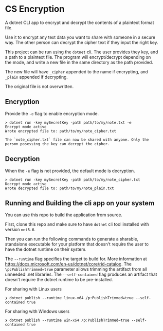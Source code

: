 # CS Encryption

A dotnet CLI app to encrypt and decrypt the contents of a plaintext format file.

Use it to encrypt any text data you want to share with someone in a secure way. The other person can decrypt the cipher text if they input the right key.

This project can be run using the `dotnet` cli. The user provides they key, and a path
to a plaintext file. The program will encrypt/decrypt depending on the mode, and write
a new file in the same directory as the path provided. 

The new file will have `_cipher` appended to the name if encrypting, and `_plain` appended if decrypting.

The original file is not overwritten.

## Encryption

Provide the `-e` flag to enable encryption mode.

```shell
> dotnet run -key mySecretKey -path path/to/my/note.txt -e
Encrypt mode active
Wrote encrypted file to: path/to/my/note_cipher.txt

The `note_cipher.txt` file can now be shared with anyone. Only the person posessing the key can decrypt the cipher.
```

## Decryption

When the `-e` flag is not provided, the default mode is decryption.

```shell
> dotnet run -key mySecretKey -path path/to/my/note_cipher.txt
Decrypt mode active
Wrote decrypted file to: path/to/my/note_plain.txt
```

## Running and Building the cli app on your system

You can use this repo to build the application from source.

First, clone this repo and make sure to have `dotnet` cli tool installed with version `net5.0`.

Then you can run the following commands to generate a sharable, standalone executable for your platform
that doesn't require the user to have the dotnet runtime on their system.

The `--runtime` flag specifies the target to build for. More information at https://docs.microsoft.com/en-us/dotnet/core/rid-catalog.
The `\p:PublishTrimmed=true` parameter allows trimming the artifact from all unneeded .net libraries.
The `--self-contained` flag produces an artifact that doesn't require the dotnet runtime to be pre-installed.

For sharing with Linux users
```shell
❯ dotnet publish --runtime linux-x64 /p:PublishTrimmed=true --self-contained true
```

For sharing with Windows users
```shell
❯ dotnet publish --runtime win-x64 /p:PublishTrimmed=true --self-contained true
```